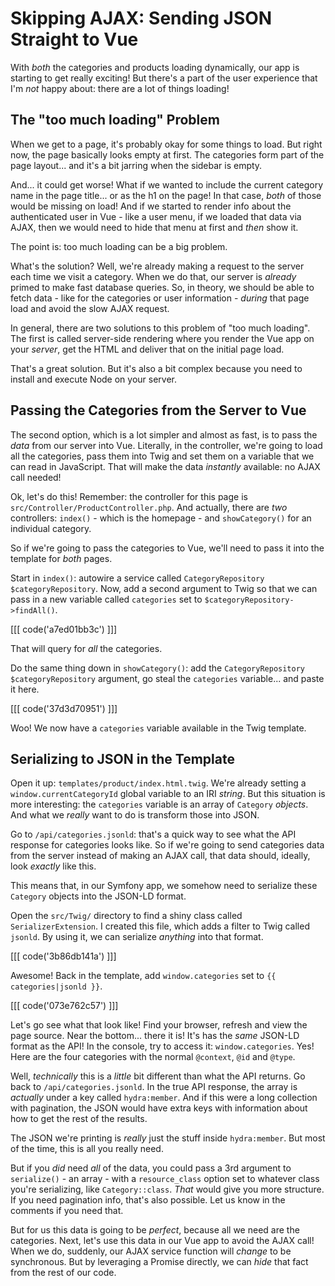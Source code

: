 # Skipping AJAX: Sending JSON Straight to Vue

With *both* the categories and products loading dynamically, our app is starting
to get really exciting! But there's a part of the user experience that I'm *not*
happy about: there are a lot of things loading!

## The "too much loading" Problem

When we get to a page, it's probably okay for some things to load.
But right now, the page basically looks empty at first. The categories form part
of the page layout... and it's a bit jarring when the sidebar is empty.

And... it could get worse! What if we wanted to include the current category
name in the page title... or as the h1 on the page! In that case, *both* of those
would be missing on load! And if we started to render info about the authenticated
user in Vue - like a user menu, if we loaded that data via AJAX, then we would
need to hide that menu at first and *then* show it.

The point is: too much loading can be a big problem.

What's the solution? Well, we're already making a request to the server each time
we visit a category. When we do that, our server is *already* primed to make
fast database queries. So, in theory, we should be able to fetch data - like for
the categories or user information - *during* that page load and avoid the slow
AJAX request.

In general, there are two solutions to this problem of "too much loading". The
first is called server-side rendering where you render the Vue app on your *server*,
get the HTML and deliver that on the initial page load.

That's a great solution. But it's also a bit complex because you need to install
and execute Node on your server.

## Passing the Categories from the Server to Vue

The second option, which is a lot simpler and almost as fast, is to pass the *data*
from our server into Vue. Literally, in the controller, we're going to load all the
categories, pass them into Twig and set them on a variable that we can read in
JavaScript. That will make the data *instantly* available: no AJAX call needed!

Ok, let's do this! Remember: the controller for this page is
`src/Controller/ProductController.php`. And actually, there are *two*
controllers:  `index()` - which is the homepage - and `showCategory()` for an
individual category.

So if we're going to pass the categories to Vue, we'll need to pass it into the
template for *both* pages.

Start in `index()`: autowire a service called `CategoryRepository $categoryRepository`.
Now, add a second argument to Twig so that we can pass in a new variable called
`categories` set to `$categoryRepository->findAll()`.

[[[ code('a7ed01bb3c') ]]]

That will query for *all* the categories.

Do the same thing down in `showCategory()`: add the
`CategoryRepository $categoryRepository` argument, go steal the `categories`
variable... and paste it here.

[[[ code('37d3d70951') ]]]

Woo! We now have a `categories` variable available in the Twig template.

## Serializing to JSON in the Template

Open it up: `templates/product/index.html.twig`. We're already setting a
`window.currentCategoryId` global variable to an IRI *string*. But this situation
is more interesting: the `categories` variable is an array of `Category`
*objects*. And what we *really* want to do is transform those into JSON.

Go to `/api/categories.jsonld`: that's a quick way to see what
the API response for categories looks like. So if we're going to send categories
data from the server instead of making an AJAX call, that data should, ideally,
look *exactly* like this.

This means that, in our Symfony app, we somehow need to serialize these `Category`
objects into the JSON-LD format.

Open the `src/Twig/` directory to find a shiny class called `SerializerExtension`.
I created this file, which adds a filter to Twig called `jsonld`. By using it,
we can serialize *anything* into that format.

[[[ code('3b86db141a') ]]]

Awesome! Back in the template, add `window.categories` set to
`{{ categories|jsonld }}`.

[[[ code('073e762c57') ]]]

Let's go see what that look like! Find your browser, refresh and view the page
source. Near the bottom... there it is! It's has the *same* JSON-LD format as the
API! In the console, try to access it: `window.categories`. Yes! Here are the four
categories with the normal `@context`, `@id` and `@type`.

Well, *technically* this is a *little* bit different than what the API returns.
Go back to `/api/categories.jsonld`. In the true API response, the array is
*actually* under a key called `hydra:member`. And if this were a long collection
with pagination, the JSON would have extra keys with information about how to get
the rest of the results.

The JSON we're printing is *really* just the stuff inside `hydra:member`. But most
of the time, this is all you really need.

But if you *did* need *all* of the data, you could pass a 3rd argument to
`serialize()` - an array - with a `resource_class` option set to whatever class
you're serializing, like `Category::class`. *That* would give you more structure.
If you need pagination info, that's also possible. Let us know in the comments if
you need that.

But for us this data is going to be *perfect*, because all we need are the
categories. Next, let's use this data in our Vue app to avoid the AJAX call!
When we do, suddenly, our AJAX service function will *change* to be synchronous.
But by leveraging a Promise directly, we can *hide* that fact from the rest of
our code.
